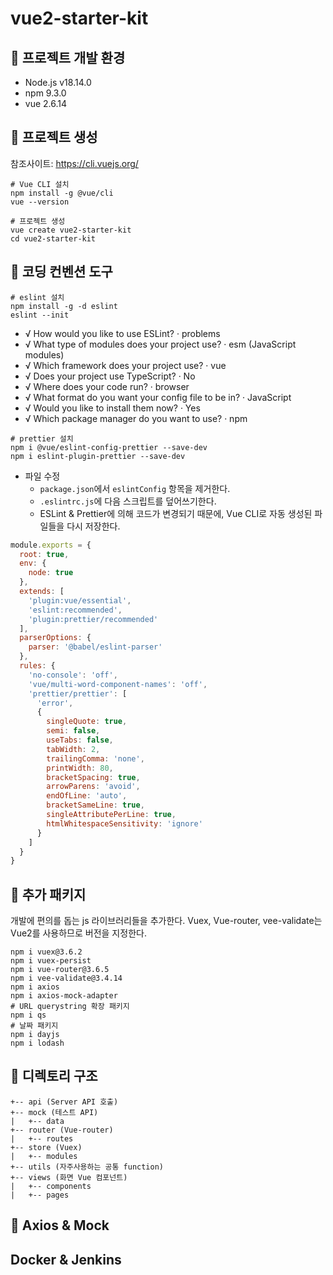 # vue2-starter-kit

## 🍕 프로젝트 개발 환경

- Node.js v18.14.0
- npm 9.3.0
- vue 2.6.14

## 🍔 프로젝트 생성
참조사이트: https://cli.vuejs.org/
```shell
# Vue CLI 설치 
npm install -g @vue/cli
vue --version

# 프로젝트 생성
vue create vue2-starter-kit
cd vue2-starter-kit
```

## 🍟 코딩 컨벤션 도구
```shell
# eslint 설치
npm install -g -d eslint
eslint --init
```
- √ How would you like to use ESLint? · problems
- √ What type of modules does your project use? · esm (JavaScript modules)
- √ Which framework does your project use? · vue
- √ Does your project use TypeScript? · No
- √ Where does your code run? · browser
- √ What format do you want your config file to be in? · JavaScript
- √ Would you like to install them now? · Yes
- √ Which package manager do you want to use? · npm

```shell
# prettier 설치
npm i @vue/eslint-config-prettier --save-dev
npm i eslint-plugin-prettier --save-dev
```
- 파일 수정
    - `package.json`에서 `eslintConfig` 항목을 제거한다.
    - `.eslintrc.js`에 다음 스크립트를 덮어쓰기한다.
    - ESLint & Prettier에 의해 코드가 변경되기 때문에, Vue CLI로 자동 생성된 파일들을 다시 저장한다.
```javascript
module.exports = {
  root: true,
  env: {
    node: true
  },
  extends: [
    'plugin:vue/essential',
    'eslint:recommended',
    'plugin:prettier/recommended'
  ],
  parserOptions: {
    parser: '@babel/eslint-parser'
  },
  rules: {
    'no-console': 'off',
    'vue/multi-word-component-names': 'off',
    'prettier/prettier': [
      'error',
      {
        singleQuote: true,
        semi: false,
        useTabs: false,
        tabWidth: 2,
        trailingComma: 'none',
        printWidth: 80,
        bracketSpacing: true,
        arrowParens: 'avoid',
        endOfLine: 'auto',
        bracketSameLine: true,
        singleAttributePerLine: true,
        htmlWhitespaceSensitivity: 'ignore'
      }
    ]
  }
}
```

## 🌭 추가 패키지
개발에 편의를 돕는 js 라이브러리들을 추가한다. Vuex, Vue-router, vee-validate는 Vue2를 사용하므로 버전을 지정한다.
```shell
npm i vuex@3.6.2
npm i vuex-persist
npm i vue-router@3.6.5
npm i vee-validate@3.4.14
npm i axios
npm i axios-mock-adapter
# URL querystring 확장 패키지 
npm i qs
# 날짜 패키지
npm i dayjs
npm i lodash
```

## 🍿 디렉토리 구조
```
+-- api (Server API 호출)
+-- mock (테스트 API) 
|   +-- data
+-- router (Vue-router)
|   +-- routes
+-- store (Vuex)
|   +-- modules
+-- utils (자주사용하는 공통 function)
+-- views (화면 Vue 컴포넌트)
|   +-- components
|   +-- pages
```

## 🥓 Axios & Mock

## Docker & Jenkins